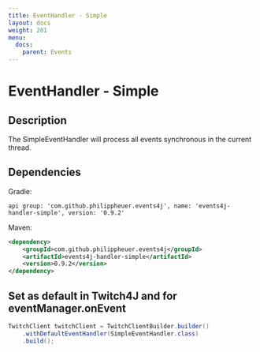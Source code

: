 ```yaml
---
title: EventHandler - Simple
layout: docs
weight: 201
menu: 
  docs:
    parent: Events
---
```


# EventHandler - Simple

## Description

The SimpleEventHandler will process all events synchronous in the current thread.

## Dependencies

Gradle:

`api group: 'com.github.philippheuer.events4j', name: 'events4j-handler-simple', version: '0.9.2'`

Maven:

```xml
<dependency>
    <groupId>com.github.philippheuer.events4j</groupId>
    <artifactId>events4j-handler-simple</artifactId>
    <version>0.9.2</version>
</dependency>
```

## Set as default in Twitch4J and for eventManager.onEvent

```java
TwitchClient twitchClient = TwitchClientBuilder.builder()
    .withDefaultEventHandler(SimpleEventHandler.class)
    .build();
```
